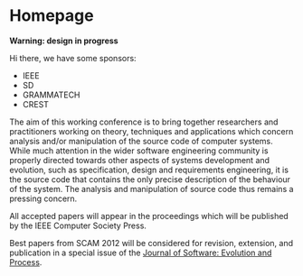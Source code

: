 Homepage
========

__Warning: design in progress__


Hi there, we have some sponsors:

- IEEE
- SD
- GRAMMATECH
- CREST

The aim of this working conference is to bring together researchers and practitioners working on theory, techniques and applications which concern analysis and/or manipulation of the source code of computer systems. While much attention in the wider software engineering community is properly directed towards other aspects of systems development and evolution, such as specification, design and requirements engineering, it is the source code that contains the only precise description of the behaviour of the system. The analysis and manipulation of source code thus remains a pressing concern.

All accepted papers will appear in the proceedings which will be published by the IEEE Computer Society Press.

Best papers from SCAM 2012 will be considered for revision, extension, and
publication in a special issue of the [Journal of Software: Evolution and
Process](http://ca.wiley.com/WileyCDA/WileyTitle/productCd-SMR.html).
